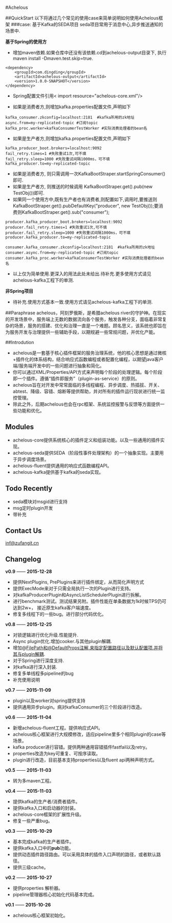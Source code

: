 #Achelous

##QuickStart
以下将通过几个常见的使用case来简单说明如何使用Achelous框架
###case: 基于Kafka的SEDA项目
seda项目常用于消息中心,异步推送通知的场景中.

**基于Spring的使用方**
+ 增加maven依赖.如果仓库中还没有该依赖.cd到achelous-output目录下, 执行maven install -Dmaven.test.skip=true. 

```
<dependency>
	<groupId>com.dingding</groupId>
	<artifactId>achelous-output</artifactId>
	<version>1.0.0-SNAPSHOT</version>
</dependency>
```

+ Spring配置文件引用&lt; import resource="achelous-core.xml"/&gt;

+ 如果是消费者方,则增加kafka.properties配置文件,声明如下

```
kafka_consumer.zkconfig=localhost:2181  #kafka所用的zk地址
async.from=my-replicated-topic #订阅topic
kafka_proc.worker=kafkaConsumerTestWorker #实际消费处理者的bean名
```

+ 如果是生产者方,则增加kafka.properties配置文件,声明如下

```
kafka_producer_boot.brokers=localhost:9092
fail_retry.times=1 #失败重试1次,可不填
fail_retry.sleep=1000 #失败重试间隔1000ms，可不填
kafka_producer.to=my-replicated-topic
```

+ 如果是消费者方, 则只需调用一次KafkaBootStraper.startSpringConsumer()即可.
+ 如果是生产者方, 则推送的时候调用 KafkaBootStraper.get().pub(new TestObj())即可.
+ 如果同一个使用方中,既有生产者也有消费者,则配置如下,调用时,要推送则KafkaBootStraper.get().pubDefaultKey("producer", new TestObj());要消费则KafkaBootStraper.get().sub("consumer");

```
producer.kafka_producer_boot.brokers=localhost:9092
producer.fail_retry.times=1 #失败重试1次,可不填
producer.fail_retry.sleep=1000 #失败重试间隔1000ms，可不填
producer.kafka_producer.to=my-replicated-topic

consumer.kafka_consumer.zkconfig=localhost:2181  #kafka所用的zk地址
consumer.async.from=my-replicated-topic #订阅topic
consumer.kafka_proc.worker=kafkaConsumerTestWorker #实际消费处理者的bean名
```

+ 以上仅为简单使用.更深入的用法此处未给出.待补充.更多使用方式请见achelous-kafka工程下的单测.

**非Spring项目**
+ 待补充.使用方式基本一致.使用方式请见achelous-kafka工程下的单测.


##Paraphrase
achelous，阿刻罗俄斯，是希腊achelous river的守护神。在现实的开发场景中，服务端上无数的数据流向各个服务，触发各种分支，面临着非常复杂的场景，服务的搭建、优化和治理一直是一个难题。顾名思义，该系统也即旨在为服务开发与治理提供一些辅助手段，以期规避一些常规问题，并优化产能。

##Introdution
+ achelous是一套基于核心插件框架的服务治理系统，他的核心思想是通过微核+插件化的体系结构，结合响应式函数编程或者配置化编程，以期望java客户端/服务端开发中的一些问题进行抽象和简化。
+ 你可以通过XML/Properties/API方式来声明每个阶段的处理逻辑。每个阶段即一个插件。遵循“插件即服务”（plugin-as-service）的原则。
+ achelous旨在对开发中常常面临的多线程编程、异步调度、热插拔、开关、abtest、降级、容错、熔断等提供帮助，并对所有的插件运行现状进行统一监控管理。
+ 除此之外，后期achelous也会在rpc框架、系统监控报警与反馈等方面提供一些功能和优化。

## Modules 
+ achelous-core提供系统核心的插件定义和组装功能。以及一些通用的插件实现。
+ achelous-seda提供SEDA（阶段性事件处理架构）的一个抽象实现。主要用于异步调度场景。
+ achelous-fluent提供通用的响应式函数编程API。
+ achelous-kafka提供基于kafka的seda实现。

## Todo Recently
+ seda模块对msgid进行支持
+ msg定时plugin开发
+ 带补充

## Contact Us
inf@zufangit.cn

## Changelog

**v0.9** —— **2015-12-28**
+ 提供NextPlugins, PrePlugins来进行插件绑定，从而简化声明方式
+ 提供ExecMode来对于只需全局执行一次的Plugin进行支持。
+ 对kafkaProducerPlugin和AsyncListSchedulerPlugin进行拆解。
+ 进行benchmark测试。测试结果另附。插件性能在单条数据为1k时候TPS仍可达到2w+， 接近原生kafka客户端速度。
+ 修复多线程下的一些bug。进行部分代码优化。

**v0.8** —— **2015-12-25**
+ 对锁逻辑进行优化升级.性能提升.
+ Async plugin优化.增加cooker.与其他plugin解耦.
+ 增加@FilePath和@DefaultProps注解.来指定配置路径以及默认配置项.并将其与plugin解耦.
+ 对于Spring进行深度支持.
+ 对kafka进行深入封装.
+ 修复多单线程多pipeline的bug
+ 补充使用说明

**v0.7** —— **2015-11-09**
+ plugin以及worker对spring提供支持
+ 提供通用异步plugin。病对kafkaConsumer的三个阶段进行改造。

**v0.6** —— **2015-11-04**
+ 新增achelous-fluent工程。提供响应式API。
+ achelous核心框架进行大规模修改，适应pipeline里多个相同plugin的case等场景。
+ kafka producer进行容错。提供两种通用容错插件fastfail以及retry。
+ properties改造为key可重复、可按序读取。
+ plugin进行改造，目前基本支持properties以及fluent api两种声明方式。

**v0.5** —— **2015-11-03**
+ 转为多maven工程。

**v0.4** —— **2015-11-03**
+ 提供kafka的生产者/消费者插件。
+ 提供kafka入口和启动器的封装。
+ achelous-core框架的扩展性升级。
+ 修复一些严重bug。

**v0.3** —— **2015-10-29** 
+ 基本完成kafka的生产者插件。
+ 提供kafka入口中的**pub**功能。
+ 提供动态插件路径路由。可以采用具体的插件入口声明的路径，或者默认路径。
+ 提供三级cache。

**v0.2** —— **2015-10-27**
+ 提供properties 解析器。
+ pipeline管理器核心初始化代码基本完成。

**v0.1** —— **2015-10-26**
+ achelous核心框架初始化。